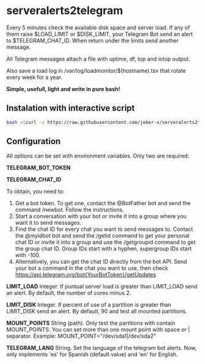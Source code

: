 # serveralerts2telegram

Every 5 minutes check the available disk space and server load. If any of them raise $LOAD_LIMIT or $DISK_LIMIT, your Telegram Bot send an alert to $TELEGRAM_CHAT_ID. When return under the limits send another message.

All Telegram messages attach a file with uptime, df, top and iotop output.

Also save a load log in /var/log/loadmonitor/$(hostname).tsv that rotate every week for a year.

**Simple, usefull, light and write in pure bash!**


## Instalation with interactive script

```bash
bash <(curl -s https://raw.githubusercontent.com/joker-x/serveralerts2telegram/main/INSTALL.bash)
```


## Configuration

All options can be set with environment variables. Only two are required:

**TELEGRAM_BOT_TOKEN**

**TELEGRAM_CHAT_ID**

To obtain, you need to:

1. Get a bot token. To get one, contact the @BotFather bot and send the command /newbot. Follow the instructions.
2. Start a conversation with your bot or invite it into a group where you want it to send messages.
3. Find the chat ID for every chat you want to send messages to. Contact the @myidbot bot and send the /getid command to get your personal chat ID or invite it into a group and use the /getgroupid command to get the group chat ID. Group IDs start with a hyphen, supergroup IDs start with -100.
4. Alternatively, you can get the chat ID directly from the bot API. Send your bot a command in the chat you want to use, then check https://api.telegram.org/bot{YourBotToken}/getUpdates

**LIMIT_LOAD**
Integer. If puntual server load is greater than LIMIT_LOAD send an alert. By default, the number of cores minus 2.

**LIMIT_DISK**
Integer. If percent of use of a partition is greater than LIMIT_DISK send an alert. By default, 90 and test all mounted partitions.

**MOUNT_POINTS**
String (path). Only test the partitions with contain MOUNT_POINTS. You can set more than one mount point with space or | separator. Example: MOUNT_POINT="/dev/sda1|/dev/sda2"

**TELEGRAM_LANG**
String. Set the language of the telegram bot alerts. Now, only implements 'es' for Spanish (default value) and 'en' for English.


